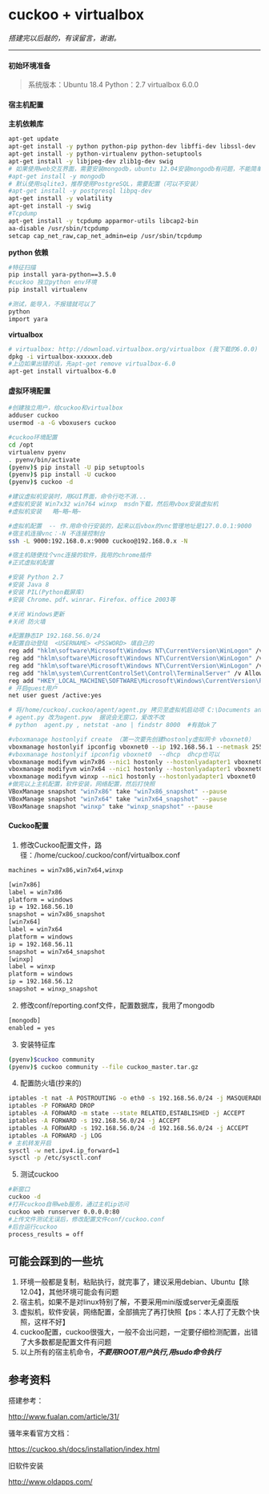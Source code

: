 # cuckoo + virtualbox

*搭建完以后敲的，有误留言，谢谢。*

------

#### 初始环境准备

> 系统版本：Ubuntu 18.4  Python：2.7  virtualbox 6.0.0

#### 宿主机配置

 **主机依赖库**
 ``` bash
 apt-get update
 apt-get install -y python python-pip python-dev libffi-dev libssl-dev
 apt-get install -y python-virtualenv python-setuptools
 apt-get install -y libjpeg-dev zlib1g-dev swig
 # 如果使用web交互界面，需要安装mongodb，ubuntu 12.04安装mongodb有问题，不能简单安装，需要参考官网文档进行安装 （可以不安装）
 #apt-get install -y mongodb
 # 默认使用sqlite3，推荐使用PostgreSQL，需要配置（可以不安装）
 #apt-get install -y postgresql libpq-dev
 apt-get install -y volatility
 apt-get install -y swig
 #Tcpdump
 apt-get install -y tcpdump apparmor-utils libcap2-bin
 aa-disable /usr/sbin/tcpdump
 setcap cap_net_raw,cap_net_admin=eip /usr/sbin/tcpdump
 ```

  **python 依赖**

 ```bash
 #特征扫描
 pip install yara-python==3.5.0
 #cuckoo 独立python env环境
 pip install virtualenv
 
 #测试，能导入，不报错就可以了
 python
 import yara
 ```

 **virtualbox**

 ```bash
 # virtualbox: http://download.virtualbox.org/virtualbox (我下载的6.0.0)
 dpkg -i virtualbox-xxxxxx.deb
 #上边如果出错的话，先apt-get remove virtualbox-6.0
 apt-get install virtualbox-6.0
 ```

#### 虚拟环境配置

```bash
#创建独立用户，给cuckoo和virtualbox
adduser cuckoo
usermod -a -G vboxusers cuckoo
```

```bash
#cuckoo环境配置
cd /opt
virtualenv pyenv
. pyenv/bin/activate
(pyenv)$ pip install -U pip setuptools
(pyenv)$ pip install -U cuckoo
(pyenv)$ cuckoo -d
```

```bash
#建议虚拟机安装时，用GUI界面，命令行吃不消...
#虚拟机安装 Win7x32 win764 winxp  msdn下载，然后用vbox安装虚拟机
#虚拟机安装   略~略~略~

#虚拟机配置  -- 作.用命令行安装的，起来以后vbox的vnc管理地址是127.0.0.1:9000
#宿主机连接vnc：-N 不连接控制台  
ssh -L 9000:192.168.0.x:9000 cuckoo@192.168.0.x -N

#宿主机随便找个vnc连接的软件，我用的chrome插件
#正式虚拟机配置

#安装 Python 2.7
#安装 Java 8
#安装 PIL(Python截屏库)
#安装 Chrome、pdf、winrar、Firefox、office 2003等

#关闭 Windows更新
#关闭 防火墙

#配置静态IP 192.168.56.0/24 
#配置自动登陆  <USERNAME> <PSSWORD> 填自己的
reg add "hklm\software\Microsoft\Windows NT\CurrentVersion\WinLogon" /v DefaultUserName /d <USERNAME> /t REG_SZ /f
reg add "hklm\software\Microsoft\Windows NT\CurrentVersion\WinLogon" /v DefaultPassword /d <PASSWORD> /t REG_SZ /f
reg add "hklm\software\Microsoft\Windows NT\CurrentVersion\WinLogon" /v AutoAdminLogon /d 1 /t REG_SZ /f
reg add "hklm\system\CurrentControlSet\Control\TerminalServer" /v AllowRemoteRPC /d 0x01 /t REG_DWORD /f
reg add "HKEY_LOCAL_MACHINE\SOFTWARE\Microsoft\Windows\CurrentVersion\Policies\System" /v LocalAccountTokenFilterPolicy /d 0x01 /t REG_DWORD /f
# 开启guest用户
net user guest /active:yes

# 将/home/cuckoo/.cuckoo/agent/agent.py 拷贝至虚拟机启动项 C:\Documents and Settings\All Users\「开始」菜单\程序\启动\agent.pyw
# agent.py 改为agent.pyw  据说会无窗口，爱改不改
# python  agent.py , netstat -ano | findstr 8000  #有就ok了

#vboxmanage hostonlyif create （第一次要先创建hostonly虚拟网卡 vboxnet0）
vboxmanage hostonlyif ipconfig vboxnet0 --ip 192.168.56.1 --netmask 255.255.255.0 
#vboxmanage hostonlyif ipconfig vboxnet0  --dhcp  dhcp也可以
vboxmanage modifyvm win7x86 --nic1 hostonly --hostonlyadapter1 vboxnet0
vboxmanage modifyvm win7x64 --nic1 hostonly --hostonlyadapter1 vboxnet0
vboxmanage modifyvm winxp --nic1 hostonly --hostonlyadapter1 vboxnet0
#做完以上主机配置，软件安装，网络配置，然后打快照
VBoxManage snapshot "win7x86" take "win7x86_snapshot" --pause
VBoxManage snapshot "win7x64" take "win7x64_snapshot" --pause
VBoxManage snapshot "winxp" take "winxp_snapshot" --pause

```

#### Cuckoo配置

1. 修改Cuckoo配置文件，路径：/home/cuckoo/.cuckoo/conf/virtualbox.conf

```bash
machines = win7x86,win7x64,winxp

[win7x86]
label = win7x86
platform = windows
ip = 192.168.56.10
snapshot = win7x86_snapshot
[win7x64]
label = win7x64
platform = windows
ip = 192.168.56.11
snapshot = win7x64_snapshot
[winxp]
label = winxp
platform = windows
ip = 192.168.56.12
snapshot = winxp_snapshot
```
2. 修改conf/reporting.conf文件，配置数据库，我用了mongodb

```bash
[mongodb]
enabled = yes
```
3. 安装特征库

```bash
(pyenv)$cuckoo community
(pyenv)$ cuckoo community --file cuckoo_master.tar.gz
```
4. 配置防火墙(抄来的)

```bash
iptables -t nat -A POSTROUTING -o eth0 -s 192.168.56.0/24 -j MASQUERADE
iptables -P FORWARD DROP
iptables -A FORWARD -m state --state RELATED,ESTABLISHED -j ACCEPT
iptables -A FORWARD -s 192.168.56.0/24 -j ACCEPT
iptables -A FORWARD -s 192.168.56.0/24 -d 192.168.56.0/24 -j ACCEPT
iptables -A FORWARD -j LOG 
# 主机转发开启
sysctl -w net.ipv4.ip_forward=1
sysctl -p /etc/sysctl.conf
```
5. 测试cuckoo

```bash
#新窗口
cuckoo -d
#打开cuckoo自带web服务，通过主机ip访问
cuckoo web runserver 0.0.0.0:80
#上传文件测试无误后，修改配置文件conf/cuckoo.conf 
#后台运行cuckoo
process_results = off

```

## 可能会踩到的一些坑

1. 环境一般都是复制，粘贴执行，就完事了，建议采用debian、Ubuntu【除12.04】，其他环境可能会有问题
2. 宿主机，如果不是对linux特别了解，不要采用mini版或server无桌面版
3. 虚拟机，软件安装，网络配置，全部搞完了再打快照【ps：本人打了无数个快照，这样不好】
4. cuckoo配置，cuckoo很强大，一般不会出问题，一定要仔细检测配置，出错了大多数都是配置文件有问题
5. 以上所有的宿主机命令，***不要用ROOT用户执行,用sudo命令执行***

## 参考资料

搭建参考：

http://www.fualan.com/article/31/

骚年来看官方文档：

<https://cuckoo.sh/docs/installation/index.html>

旧软件安装

<http://www.oldapps.com/> 

#### 
